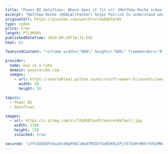 ```yaml
---
title: "Power BI dataflows: Where does it fit in? (Matthew Roche schools Patrick)"
excerpt: "Matthew Roche (@SQLAllFather) helps Patrick to understand where Power BI dataflows fits in. Does it replace enterprise data warehousing? We will explore that.  Connect with Matthew: Twitter: https://twitter.com/sqlallfather Blog: https://ssbipolar.com/   Guy in a Cube courses: https://guyinacu.be/courses"
originalUrl: https://youtube.com/watch?v=lXq9GDfpv0Y
type: video
price: Free
length: PT13M36S
publishedDateTime: 2019-09-29T18:31:59Z
heat: 61

featuredContent: "<iframe width=\"800\" height=\"500\" frameborder=\"0\" src=\"https://www.youtube.com/embed/lXq9GDfpv0Y\" allow=\"accelerometer; autoplay; encrypted-media; gyroscope; picture-in-picture\" allowfullscreen></iframe>"

provider:
  name: Guy in a Cube
  domain: guyinacube.com
  images:
    - url: https://smartableai.github.io/microsoft-power-bi/assets/images/organizations/guyinacube.com-50x50.jpg
      width: 50
      height: 50

topics:
  - Power BI
  - Dataflows

images:
  - url: https://i.ytimg.com/vi/lXq9GDfpv0Y/maxresdefault.jpg
    width: 1280
    height: 720
    isCached: true

secured: "LYfnZGHI8fn5xp6s5NqPGbC1Wwd7REGhTSoBIKOyIPjf37ZoR+0K5rtVGzMNuYPlnOxTR5Jp7/lQrv5xpfJkxCk7erim+X/cIKlQk3Ul2ITzIQOAHzcGrHQIXjvE+bKQm66Up9JSQysYrC60q/EScRwYNR7KZp5rPKVp1WvkohAGBP+a3cRvH2d+B+xzRp9QQSzmZ2GEF2Xv/8OBQhU6OHb94RG4qm/Ae3SX8Ul/8YEIdKJ2p9DflQG5BVga7BI1TQ5yudhOOm0FikGyxNRnBn2XRp48KPN3Ar5e2u4MAl/yigpR6xkDpfNwn3ovCH5oZrE+zNPBMLLEa5apkdQQNFoPdzTOF8FkH/YfeMWmCKhsaD/PYLDrOCpODIqMo+KDWs+lnkDY+9EksNCA4wf+OdXJdWApOKOcR7XMfNw3NkQ=;zGRTI8Vnm4XuNaXExjVcUw=="
---
```


